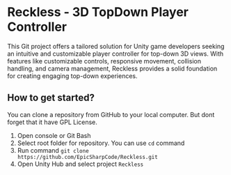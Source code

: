 # Reckless - 3D TopDown Player Controller
This Git project offers a tailored solution for Unity game developers seeking an intuitive and customizable player controller for top-down 3D views. With features like customizable controls, responsive movement, collision handling, and camera management, Reckless provides a solid foundation for creating engaging top-down experiences.
## How to get started?
You can clone a repository from GitHub to your local computer. But dont forget that it have GPL License.
1. Open console or Git Bash
2. Select root folder for repository. You can use `cd` command
3. Run command `git clone https://github.com/EpicSharpCode/Reckless.git`
4. Open Unity Hub and select project `Reckless`

